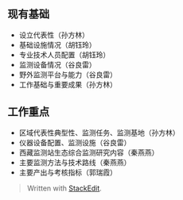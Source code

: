 
##  现有基础
- 设立代表性（孙方林）
- 基础设施情况（胡钰玲）
- 专业技术人员配置（胡钰玲）
- 监测设备情况（谷良雷）
- 野外监测平台与能力（谷良雷）
- 工作基础与重要成果（孙方林）
## 工作重点
- 区域代表性典型性、监测任务、监测基地（孙方林）
- 仪器设备配置、监测设施（谷良雷）
- 西藏监测站生态综合监测研究内容（秦燕燕）
- 主要监测方法与技术路线（秦燕燕）
- 主要产出与考核指标（郭瑞霞）



> Written with [StackEdit](https://stackedit.io/).
<!--stackedit_data:
eyJoaXN0b3J5IjpbNjQyMzI3MDkyLDQ1NTUxOTk3Ml19
-->